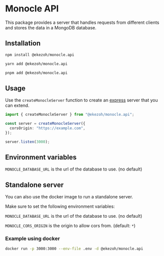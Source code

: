 # Monocle API

This package provides a server that handles requests from different clients and stores the data in a MongoDB database.

## Installation

```sh
npm install @ekezoh/monocle.api
```

```sh
yarn add @ekezoh/monocle.api
```

```sh
pnpm add @ekezoh/monocle.api
```

## Usage

Use the `createMonocleServer` function to create an [express](https://expressjs.com/en/4x/api.html#express) server that you can extend.

```ts
import { createMonocleServer } from "@ekezoh/monocle.api";

const server = createMonocleServer({
  corsOrigin: "https://example.com",
});

server.listen(3000);
```

## Environment variables

`MONOCLE_DATABASE_URL` is the url of the database to use. (no default)

## Standalone server

You can also use the docker image to run a standalone server.

Make sure to set the following environment variables:

`MONOCLE_DATABASE_URL` is the url of the database to use. (no default)

`MONOCLE_CORS_ORIGIN` is the origin to allow cors from. (default: `*`)

### Example using docker

```sh
docker run -p 3000:3000 --env-file .env -d @ekezoh/monocle.api
```
